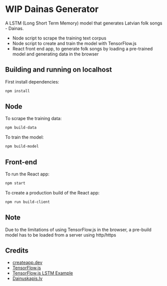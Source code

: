 # WIP Dainas Generator

A LSTM (Long Short Term Memory) model that generates Latvian folk songs - Dainas.

- Node script to scrape the training text corpus
- Node script to create and train the model with TensorFlow.js
- React front end app, to generate folk songs by loading a pre-trained model and generating data in the browser

## Building and running on localhost

First install dependencies:

```sh
npm install
```

## Node

To scrape the training data:

```sh
npm build-data
```

To train the model:

```sh
npm build-model
```

## Front-end

To run the React app:

```sh
npm start
```

To create a production build of the React app:

```sh
npm run build-client
```

## Note

Due to the limitations of using TensorFlow.js in the browser, a pre-build model has to be loaded from a server using http/https

## Credits

- [createapp.dev](https://createapp.dev/)
- [TensorFlow.js](https://www.tensorflow.org/js)
- [TensorFlow.js LSTM Example](https://github.com/tensorflow/tfjs-examples/tree/master/lstm-text-generation)
- [Dainuskapis.lv](http://dainuskapis.lv/)
